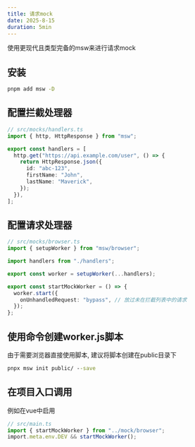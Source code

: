 ```yaml
---
title: 请求mock
date: 2025-8-15
duration: 5min
---
```


使用更现代且类型完备的msw来进行请求mock

## 安装

```cmd
pnpm add msw -D

```

## 配置拦截处理器

```ts
// src/mocks/handlers.ts
import { http, HttpResponse } from "msw";

export const handlers = [
  http.get("https://api.example.com/user", () => {
    return HttpResponse.json({
      id: "abc-123",
      firstName: "John",
      lastName: "Maverick",
    });
  }),
];
```

## 配置请求处理器

```ts
// src/mocks/browser.ts
import { setupWorker } from "msw/browser";

import handlers from "./handlers";

export const worker = setupWorker(...handlers);

export const startMockWorker = () => {
  worker.start({
    onUnhandledRequest: "bypass", // 放过未在拦截列表中的请求
  });
};
```

## 使用命令创建worker.js脚本

由于需要浏览器直接使用脚本, 建议将脚本创建在public目录下

```cmd
pnpx msw init public/ --save
```

## 在项目入口调用

例如在vue中启用

```ts
// src/main.ts
import { startMockWorker } from "../mock/browser";
import.meta.env.DEV && startMockWorker();
```
